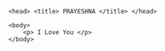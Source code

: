 <!DOCTYPE html>

<html>

	<head> <title> PRAYESHNA </title> </head>

	<body>
		<p> I Love You </p>
	</body>

</html>
